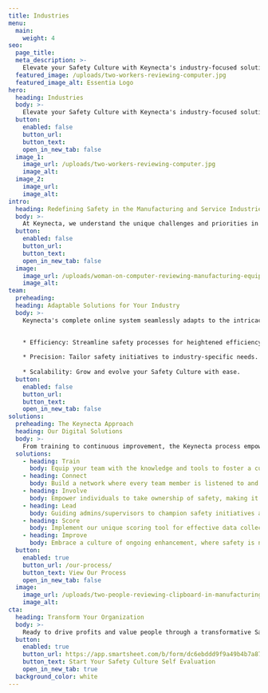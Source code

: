 ```yaml
---
title: Industries
menu:
  main:
    weight: 4
seo:
  page_title:
  meta_description: >-
    Elevate your Safety Culture with Keynecta's industry-focused solutions—where experience meets innovation for manufacturing and service excellence.
  featured_image: /uploads/two-workers-reviewing-computer.jpg
  featured_image_alt: Essentia Logo
hero:
  heading: Industries
  body: >-
    Elevate your Safety Culture with Keynecta's industry-focused solutions—where experience meets innovation for manufacturing and service excellence.
  button:
    enabled: false
    button_url: 
    button_text: 
    open_in_new_tab: false
  image_1:
    image_url: /uploads/two-workers-reviewing-computer.jpg
    image_alt:
  image_2:
    image_url:
    image_alt:
intro:
  heading: Redefining Safety in the Manufacturing and Service Industries
  body: >-
    At Keynecta, we understand the unique challenges and priorities in the manufacturing and service industries. Our digital Safety Culture solutions have been honed through years of experience, providing tailored solutions that go beyond standard safety protocols.
  button:
    enabled: false
    button_url: 
    button_text:
    open_in_new_tab: false
  image:
    image_url: /uploads/woman-on-computer-reviewing-manufacturing-equipment.jpg
    image_alt:
team:
  preheading:
  heading: Adaptable Solutions for Your Industry
  body: >-
    Keynecta's complete online system seamlessly adapts to the intricacies of your industry, ensuring a personalized approach to organizational excellence. We take pride in providing your safety training, safety program, safety consulting, OSHA compliance and more all in one place. From manufacturing floors to service operations, our solutions are crafted to provide:

    
    * Efficiency: Streamline safety processes for heightened efficiency.
    
    * Precision: Tailor safety initiatives to industry-specific needs.
    
    * Scalability: Grow and evolve your Safety Culture with ease.
  button:
    enabled: false
    button_url: 
    button_text: 
    open_in_new_tab: false
solutions:
  preheading: The Keynecta Approach
  heading: Our Digital Solutions
  body: >-
    From training to continuous improvement, the Keynecta process empowers teams, connects employees and guides leaders. Use our complete online system and unique scoring tool to achieve success. Our customer portal provides access to tools that will help you:
  solutions: 
    - heading: Train
      body: Equip your team with the knowledge and tools to foster a culture of safety.
    - heading: Connect
      body: Build a network where every team member is listened to and valued.
    - heading: Involve
      body: Empower individuals to take ownership of safety, making it a collective effort.
    - heading: Lead
      body: Guiding admins/supervisors to champion safety initiatives and set an example for their teams.
    - heading: Score
      body: Implement our unique scoring tool for effective data collection and project tracking.
    - heading: Improve
      body: Embrace a culture of ongoing enhancement, where safety is not just a goal but a journey.
  button:
    enabled: true
    button_url: /our-process/
    button_text: View Our Process
    open_in_new_tab: false
  image:
    image_url: /uploads/two-people-reviewing-clipboard-in-manufacturing-environment.jpg
    image_alt:
cta:
  heading: Transform Your Organization
  body: >-
    Ready to drive profits and value people through a transformative Safety Culture? Join Keynecta and redefine your organization's safety journey today.
  button:
    enabled: true
    button_url: https://app.smartsheet.com/b/form/dc6ebddd9f9a49b4b7a87e7d705fa150
    button_text: Start Your Safety Culture Self Evaluation
    open_in_new_tab: true
  background_color: white
---
```






